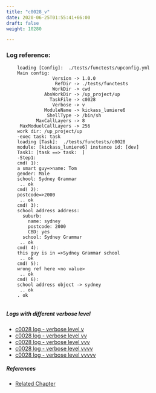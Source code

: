 ```yaml
---
title: "c0028_v"
date: 2020-06-25T01:55:41+66:00
draft: false
weight: 10280

---
```


### Log reference: <no value>

```
    loading [Config]:  ./tests/functests/upconfig.yml
    Main config:
                 Version -> 1.0.0
                  RefDir -> ./tests/functests
                 WorkDir -> cwd
              AbsWorkDir -> /up_project/up
                TaskFile -> c0028
                 Verbose -> v
              ModuleName -> kickass_lumiere6
               ShellType -> /bin/sh
           MaxCallLayers -> 8
     MaxModuelCallLayers -> 256
    work dir: /up_project/up
    -exec task: task
    loading [Task]:  ./tests/functests/c0028
    module: [kickass_lumiere6] instance id: [dev]
    Task1: [task ==> task:  ]
    -Step1:
    cmd( 1):
    a smart guy=>name: Tom
    gender: Male
    school: Sydney Grammar
     .. ok
    cmd( 2):
    postcode=>2000
     .. ok
    cmd( 3):
    school address address:
      suburb:
        name: sydney
        postcode: 2000
        CBD: yes
      school: Sydney Grammar
     .. ok
    cmd( 4):
    this guy is in =>Sydney Grammar school
     .. ok
    cmd( 5):
    wrong ref here <no value>
     .. ok
    cmd( 6):
    school address object -> sydney
     .. ok
    . ok
    
```

##### Logs with different verbose level
* [c0028 log - verbose level v](../../logs/c0028_v)
* [c0028 log - verbose level vv](../../logs/c0028_vv)
* [c0028 log - verbose level vvv](../../logs/c0028_vvv)
* [c0028 log - verbose level vvvv](../../logs/c0028_vvvv)
* [c0028 log - verbose level vvvvv](../../logs/c0028_vvvvv)

##### References
* [Related Chapter](../../dvars/c0028)
